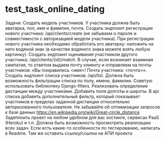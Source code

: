 # test_task_online_dating


Задачи:
Создать модель участников. У участника должна быть аватарка, пол, имя и фамилия, почта.
Создать эндпоинт регистрации нового участника: /api/clients/create (не забываем о пароле и совместимости с авторизацией модели участника).
При регистрации нового участника необходимо обработать его аватарку: наложить на него водяной знак (в качестве водяного знака можете взять любую картинку).
Создать эндпоинт оценивания участником другого участника: /api/clients/{id}/match. В случае, если возникает взаимная симпатия, то ответом выдаем почту клиенту и отправляем на почты участников: «Вы понравились <имя>! Почта участника: <почта>».
Создать эндпоинт списка участников: /api/list. Должна быть возможность фильтрации списка по полу, имени, фамилии. Советую использовать библиотеку Django-filters.
Реализовать определение дистанции между участниками. Добавить поля долготы и широты. В api списка добавить дополнительный фильтр, который показывает участников в пределах заданной дистанции относительно авторизованного пользователя. Не забывайте об оптимизации запросов к базе данных
https://en.wikipedia.org/wiki/Great-circle_distance
Задеплоить проект на любом удобном для вас хостинге, сервисах PaaS (Heroku) и т.п. Должна быть возможность просмотреть реализацию всех задач. Если есть какие-то особенности по тестированию, написать в Readme. Там же оставить ссылку/ссылки на АПИ проекта
